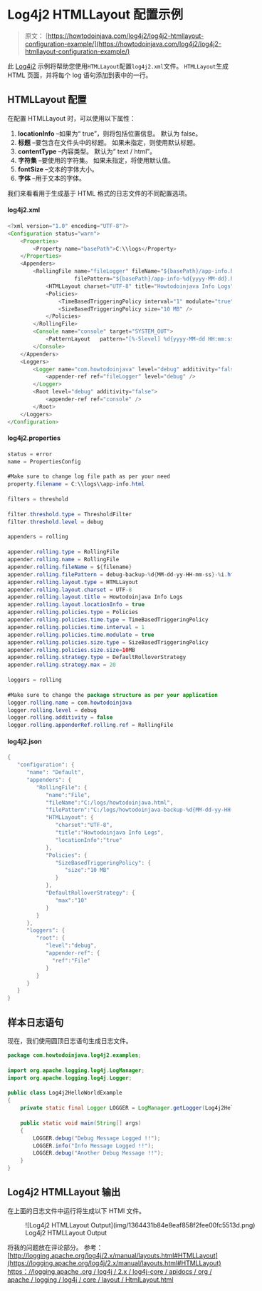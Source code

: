 # Log4j2 HTMLLayout 配置示例

> 原文： [https://howtodoinjava.com/log4j2/log4j2-htmllayout-configuration-example/](https://howtodoinjava.com/log4j2/log4j2-htmllayout-configuration-example/)

此 [Log4j2](//howtodoinjava.com/log4j2/) 示例将帮助您使用`HTMLLayout`配置`log4j2.xml`文件。 `HTMLLayout`生成 HTML 页面，并将每个 log 语句添加到表中的一行。

## HTMLLayout 配置

在配置 HTMLLayout 时，可以使用以下属性：

1.  **locationInfo** –如果为“ true”，则将包括位置信息。 默认为 false。
2.  **标题** –要包含在文件头中的标题。 如果未指定，则使用默认标题。
3.  **contentType** –内容类型。 默认为“ text / html”。
4.  **字符集** –要使用的字符集。 如果未指定，将使用默认值。
5.  **fontSize** –文本的字体大小。
6.  **字体** –用于文本的字体。

我们来看看用于生成基于 HTML 格式的日志文件的不同配置选项。

#### log4j2.xml

```java
<?xml version="1.0" encoding="UTF-8"?>
<Configuration status="warn">
    <Properties>
        <Property name="basePath">C:\\logs</Property>
    </Properties>
    <Appenders>
        <RollingFile name="fileLogger" fileName="${basePath}/app-info.html" 
        			 filePattern="${basePath}/app-info-%d{yyyy-MM-dd}.html">
            <HTMLLayout charset="UTF-8" title="Howtodoinjava Info Logs" locationInfo="true" />
            <Policies>
                <TimeBasedTriggeringPolicy interval="1" modulate="true" />
                <SizeBasedTriggeringPolicy size="10 MB" />
            </Policies>
        </RollingFile>
        <Console name="console" target="SYSTEM_OUT">
            <PatternLayout   pattern="[%-5level] %d{yyyy-MM-dd HH:mm:ss.SSS} [%t] %c{1} - %msg%n" />
        </Console>
    </Appenders>
    <Loggers>
        <Logger name="com.howtodoinjava" level="debug" additivity="false">
            <appender-ref ref="fileLogger" level="debug" />
        </Logger>
        <Root level="debug" additivity="false">
            <appender-ref ref="console" />
        </Root>
    </Loggers>
</Configuration>

```

#### log4j2.properties

```java
status = error
name = PropertiesConfig

#Make sure to change log file path as per your need
property.filename = C:\\logs\\app-info.html

filters = threshold

filter.threshold.type = ThresholdFilter
filter.threshold.level = debug

appenders = rolling

appender.rolling.type = RollingFile
appender.rolling.name = RollingFile
appender.rolling.fileName = ${filename}
appender.rolling.filePattern = debug-backup-%d{MM-dd-yy-HH-mm-ss}-%i.html.gz
appender.rolling.layout.type = HTMLLayout
appender.rolling.layout.charset = UTF-8
appender.rolling.layout.title = Howtodoinjava Info Logs
appender.rolling.layout.locationInfo = true
appender.rolling.policies.type = Policies
appender.rolling.policies.time.type = TimeBasedTriggeringPolicy
appender.rolling.policies.time.interval = 1
appender.rolling.policies.time.modulate = true
appender.rolling.policies.size.type = SizeBasedTriggeringPolicy
appender.rolling.policies.size.size=10MB
appender.rolling.strategy.type = DefaultRolloverStrategy
appender.rolling.strategy.max = 20

loggers = rolling

#Make sure to change the package structure as per your application
logger.rolling.name = com.howtodoinjava
logger.rolling.level = debug
logger.rolling.additivity = false
logger.rolling.appenderRef.rolling.ref = RollingFile

```

#### log4j2.json

```java
{
   "configuration": {
      "name": "Default",
      "appenders": {
         "RollingFile": {
            "name":"File",
            "fileName":"C:/logs/howtodoinjava.html",
            "filePattern":"C:/logs/howtodoinjava-backup-%d{MM-dd-yy-HH-mm-ss}-%i.html.gz",
            "HTMLLayout": {
               "charset":"UTF-8",
               "title":"Howtodoinjava Info Logs",
               "locationInfo":"true"
            },
            "Policies": {
               "SizeBasedTriggeringPolicy": {
                  "size":"10 MB"
               }
            },
            "DefaultRolloverStrategy": {
               "max":"10"
            }
         }
      },
      "loggers": {
         "root": {
            "level":"debug",
            "appender-ref": {
              "ref":"File"
            }
         }
      }
   }
}

```

## 样本日志语句

现在，我们使用圆顶日志语句生成日志文件。

```java
package com.howtodoinjava.log4j2.examples;

import org.apache.logging.log4j.LogManager;
import org.apache.logging.log4j.Logger;

public class Log4j2HelloWorldExample 
{
	private static final Logger LOGGER = LogManager.getLogger(Log4j2HelloWorldExample.class.getName());

	public static void main(String[] args) 
	{
		LOGGER.debug("Debug Message Logged !!");
		LOGGER.info("Info Message Logged !!");
		LOGGER.debug("Another Debug Message !!");
	}
}

```

## Log4j2 HTMLLayout 输出

在上面的日志文件中运行将生成以下 HTMl 文件。

<figure aria-describedby="caption-attachment-7558" class="wp-caption aligncenter" id="attachment_7558" style="width: 1024px">![Log4j2 HTMLLayout Output](img/1364431b84e8eaf858f2fee00fc5513d.png)

<figcaption class="wp-caption-text" id="caption-attachment-7558">Log4j2 HTMLLayout Output</figcaption>

</figure>

将我的问题放在评论部分。
参考：
[http://logging.apache.org/log4j/2.x/manual/layouts.html#HTMLLayout](https://logging.apache.org/log4j/2.x/manual/layouts.html#HTMLLayout)
[https：//logging.apache .org / log4j / 2.x / log4j-core / apidocs / org / apache / logging / log4j / core / layout / HtmlLayout.html](https://logging.apache.org/log4j/2.x/log4j-core/apidocs/org/apache/logging/log4j/core/layout/HtmlLayout.html)